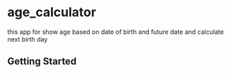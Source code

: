 # age_calculator

this app for show age based on date of birth and future date and calculate next birth day

## Getting Started


